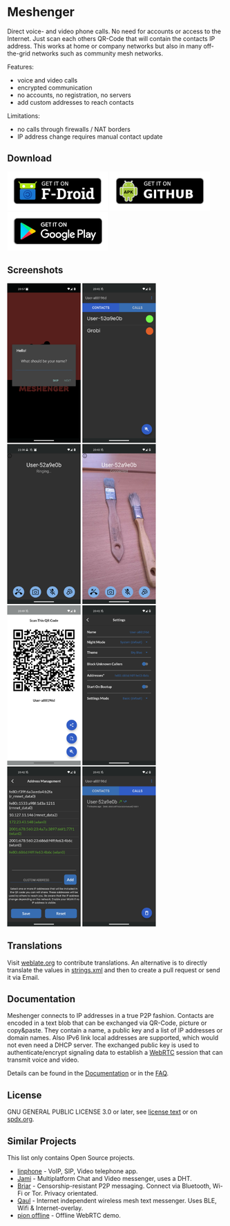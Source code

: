 # Meshenger

Direct voice- and video phone calls. No need for accounts or access to the Internet. Just scan each others QR-Code that will contain the contacts IP address. This works at home or company networks but also in many off-the-grid networks such as community mesh networks.

Features:

- voice and video calls
- encrypted communication
- no accounts, no registration, no servers
- add custom addresses to reach contacts


Limitations:

- no calls through firewalls / NAT borders
- IP address change requires manual contact update

## Download

[<img src="docs/fdroid.png" alt="Get it on F-Droid" height="90">](https://f-droid.org/packages/d.d.meshenger/)
[<img src="docs/apk.png" alt="Get it on GitHub" height="90">](https://github.com/meshenger-app/meshenger-android/releases)
[<img src="docs/gplay.png" alt="Get it on Google Play" height="90">](https://play.google.com/store/apps/details?id=app.meshenger)

## Screenshots

<img src="graphical-assets/phone-screenshots/01_logo_4.4.5.png" width="170"> <img src="graphical-assets/phone-screenshots/02_contacts_4.4.5.png" width="170"> <img src="graphical-assets/phone-screenshots/03_ringing.png" width="170"> <img src="graphical-assets/phone-screenshots/04_call_4.4.5.png" width="170"> <img src="graphical-assets/phone-screenshots/05_qrcode_4.4.5.png" width="170"> <img src="graphical-assets/phone-screenshots/06_settings_4.4.5.png" width="170"> <img src="graphical-assets/phone-screenshots/07_address_management_4.4.5.png" width="170"> <img src="graphical-assets/phone-screenshots/08_history_4.4.5.png" width="170">

## Translations

Visit [weblate.org](https://hosted.weblate.org/engage/meshenger/) to contribute translations. An alternative is to directly translate the values in [strings.xml](https://github.com/meshenger-app/meshenger-android/blob/master/app/src/main/res/values/strings.xml) and then to create a pull request or send it via Email.

## Documentation

Meshenger connects to IP addresses in a true P2P fashion. Contacts are encoded in a text blob that can be exchanged via QR-Code, picture or copy&paste. They contain a name, a public key and a list of IP addresses or domain names. Also IPv6 link local addresses are supported, which would not even need a DHCP server. The exchanged public key is used to authenticate/encrypt signaling data to establish a [WebRTC](https://webrtc.org/) session that can transmit voice and video.

Details can be found in the [Documentation](docs/documentation.md) or in the [FAQ](docs/faq.md).

## License

GNU GENERAL PUBLIC LICENSE 3.0 or later, see [license text](LICENSE) or on [spdx.org](https://spdx.org/licenses/GPL-3.0-or-later.html).

## Similar Projects

This list only contains Open Source projects.

* [linphone](https://linphone.org/) - VoIP, SIP, Video telephone app.
* [Jami](https://jami.net/) - Multiplatform Chat and Video messenger, uses a DHT.
* [Briar](https://briarproject.org/) - Censorship-resistant P2P messaging. Connect via Bluetooth, Wi-Fi or Tor. Privacy orientated.
* [Qaul](https://qaul.net/) - Internet independent wireless mesh text messenger. Uses BLE, Wifi & Internet-overlay.
* [pion offline](https://github.com/pion/offline-browser-communication) - Offline WebRTC demo.
